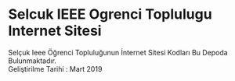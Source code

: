 # Selcuk IEEE Ogrenci Toplulugu Internet Sitesi
Selçuk Ieee Öğrenci Topluluğunun İnternet Sitesi Kodları Bu Depoda Bulunmaktadır. <br/>
Geliştirilme Tarihi : Mart 2019 <br/>
